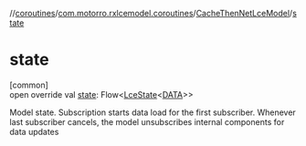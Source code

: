 //[coroutines](../../../index.md)/[com.motorro.rxlcemodel.coroutines](../index.md)/[CacheThenNetLceModel](index.md)/[state](state.md)

# state

[common]\
open override val [state](state.md): Flow&lt;[LceState](../../../../lce/lce/com.motorro.rxlcemodel.lce/-lce-state/index.md)&lt;[DATA](index.md)&gt;&gt;

Model state. Subscription starts data load for the first subscriber. Whenever last subscriber cancels, the model unsubscribes internal components for data updates
